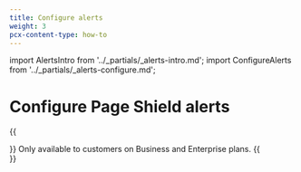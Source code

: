 ```yaml
---
title: Configure alerts
weight: 3
pcx-content-type: how-to
---
```


import AlertsIntro from '../_partials/_alerts-intro.md';
import ConfigureAlerts from '../_partials/_alerts-configure.md';

# Configure Page Shield alerts

<AlertsIntro />

{{<Aside type="note">}}
Only available to customers on Business and Enterprise plans.
{{</Aside>}}

<ConfigureAlerts />
